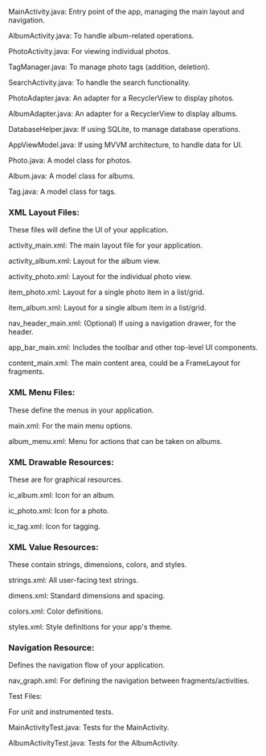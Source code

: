 MainActivity.java: Entry point of the app, managing the main layout and navigation.

AlbumActivity.java: To handle album-related operations.

PhotoActivity.java: For viewing individual photos.

TagManager.java: To manage photo tags (addition, deletion).

SearchActivity.java: To handle the search functionality.

PhotoAdapter.java: An adapter for a RecyclerView to display photos.

AlbumAdapter.java: An adapter for a RecyclerView to display albums.

DatabaseHelper.java: If using SQLite, to manage database operations.

AppViewModel.java: If using MVVM architecture, to handle data for UI.

Photo.java: A model class for photos.

Album.java: A model class for albums.

Tag.java: A model class for tags.

### XML Layout Files:
These files will define the UI of your application.

activity_main.xml: The main layout file for your application.

activity_album.xml: Layout for the album view.

activity_photo.xml: Layout for the individual photo view.

item_photo.xml: Layout for a single photo item in a list/grid.

item_album.xml: Layout for a single album item in a list/grid.

nav_header_main.xml: (Optional) If using a navigation drawer, for the header.

app_bar_main.xml: Includes the toolbar and other top-level UI components.

content_main.xml: The main content area, could be a FrameLayout for fragments.

### XML Menu Files:
These define the menus in your application.

main.xml: For the main menu options.

album_menu.xml: Menu for actions that can be taken on albums.

### XML Drawable Resources:
These are for graphical resources.

ic_album.xml: Icon for an album.

ic_photo.xml: Icon for a photo.

ic_tag.xml: Icon for tagging.

### XML Value Resources:
These contain strings, dimensions, colors, and styles.

strings.xml: All user-facing text strings.

dimens.xml: Standard dimensions and spacing.

colors.xml: Color definitions.

styles.xml: Style definitions for your app's theme.

### Navigation Resource:
Defines the navigation flow of your application.

nav_graph.xml: For defining the navigation between fragments/activities.

Test Files:

For unit and instrumented tests.

MainActivityTest.java: Tests for the MainActivity.

AlbumActivityTest.java: Tests for the AlbumActivity.